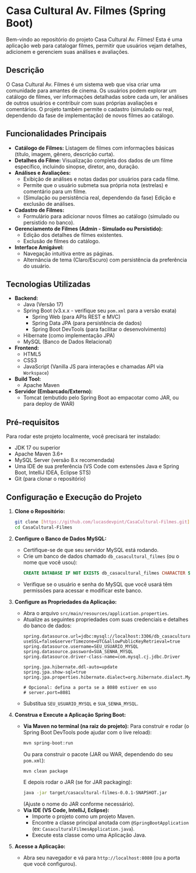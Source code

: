# Casa Cultural Av. Filmes (Spring Boot)

Bem-vindo ao repositório do projeto Casa Cultural Av. Filmes! Esta é uma aplicação web para catalogar filmes, permitir que usuários vejam detalhes, adicionem e gerenciem suas análises e avaliações.

## Descrição

O Casa Cultural Av. Filmes é um sistema web que visa criar uma comunidade para amantes de cinema. Os usuários podem explorar um catálogo de filmes, ver informações detalhadas sobre cada um, ler análises de outros usuários e contribuir com suas próprias avaliações e comentários. O projeto também permite o cadastro (simulado ou real, dependendo da fase de implementação) de novos filmes ao catálogo.

## Funcionalidades Principais

* **Catálogo de Filmes:** Listagem de filmes com informações básicas (título, imagem, gênero, descrição curta).
* **Detalhes do Filme:** Visualização completa dos dados de um filme específico, incluindo sinopse, diretor, ano, duração.
* **Análises e Avaliações:**
    * Exibição de análises e notas dadas por usuários para cada filme.
    * Permite que o usuário submeta sua própria nota (estrelas) e comentário para um filme.
    * (Simulação ou persistência real, dependendo da fase) Edição e exclusão de análises.
* **Cadastro de Filmes:**
    * Formulário para adicionar novos filmes ao catálogo (simulado ou persistido no banco).
* **Gerenciamento de Filmes (Admin - Simulado ou Persistido):**
    * Edição dos detalhes de filmes existentes.
    * Exclusão de filmes do catálogo.
* **Interface Amigável:**
    * Navegação intuitiva entre as páginas.
    * Alternância de tema (Claro/Escuro) com persistência da preferência do usuário.

## Tecnologias Utilizadas

* **Backend:**
    * Java (Versão 17)
    * Spring Boot (v3.x.x - verifique seu `pom.xml` para a versão exata)
        * Spring Web (para APIs REST e MVC)
        * Spring Data JPA (para persistência de dados)
        * Spring Boot DevTools (para facilitar o desenvolvimento)
    * Hibernate (como implementação JPA)
    * MySQL (Banco de Dados Relacional)
* **Frontend:**
    * HTML5
    * CSS3
    * JavaScript (Vanilla JS para interações e chamadas API via `Workspace`)
* **Build Tool:**
    * Apache Maven
* **Servidor (Embarcado/Externo):**
    * Tomcat (embutido pelo Spring Boot ao empacotar como JAR, ou para deploy de WAR)

## Pré-requisitos

Para rodar este projeto localmente, você precisará ter instalado:

* JDK 17 ou superior
* Apache Maven 3.6+
* MySQL Server (versão 8.x recomendada)
* Uma IDE de sua preferência (VS Code com extensões Java e Spring Boot, IntelliJ IDEA, Eclipse STS)
* Git (para clonar o repositório)

## Configuração e Execução do Projeto

1.  **Clone o Repositório:**
    ```bash
    git clone [https://github.com/lucasdevpint/CasaCultural-Filmes.git](https://github.com/lucasdevpint/CasaCultural-Filmes.git)
    cd CasaCultural-Filmes
    ```

2.  **Configure o Banco de Dados MySQL:**
    * Certifique-se de que seu servidor MySQL está rodando.
    * Crie um banco de dados chamado `db_casacultural_filmes` (ou o nome que você usou):
        ```sql
        CREATE DATABASE IF NOT EXISTS db_casacultural_filmes CHARACTER SET utf8mb4 COLLATE utf8mb4_unicode_ci;
        ```
    * Verifique se o usuário e senha do MySQL que você usará têm permissões para acessar e modificar este banco.

3.  **Configure as Propriedades da Aplicação:**
    * Abra o arquivo `src/main/resources/application.properties`.
    * Atualize as seguintes propriedades com suas credenciais e detalhes do banco de dados:
        ```properties
        spring.datasource.url=jdbc:mysql://localhost:3306/db_casacultural_filmes?useSSL=false&serverTimezone=UTC&allowPublicKeyRetrieval=true
        spring.datasource.username=SEU_USUARIO_MYSQL
        spring.datasource.password=SUA_SENHA_MYSQL
        spring.datasource.driver-class-name=com.mysql.cj.jdbc.Driver

        spring.jpa.hibernate.ddl-auto=update
        spring.jpa.show-sql=true
        spring.jpa.properties.hibernate.dialect=org.hibernate.dialect.MySQLDialect
        
        # Opcional: defina a porta se a 8080 estiver em uso
        # server.port=8081 
        ```
    * Substitua `SEU_USUARIO_MYSQL` e `SUA_SENHA_MYSQL`.

4.  **Construa e Execute a Aplicação Spring Boot:**
    * **Via Maven no terminal (na raiz do projeto):**
        Para construir e rodar (o Spring Boot DevTools pode ajudar com o live reload):
        ```bash
        mvn spring-boot:run
        ```
        Ou para construir o pacote (JAR ou WAR, dependendo do seu `pom.xml`):
        ```bash
        mvn clean package
        ```
        E depois rodar o JAR (se for JAR packaging):
        ```bash
        java -jar target/casacultural-filmes-0.0.1-SNAPSHOT.jar 
        ```
        (Ajuste o nome do JAR conforme necessário).
    * **Via IDE (VS Code, IntelliJ, Eclipse):**
        * Importe o projeto como um projeto Maven.
        * Encontre a classe principal anotada com `@SpringBootApplication` (ex: `CasaculturalFilmesApplication.java`).
        * Execute esta classe como uma Aplicação Java.

5.  **Acesse a Aplicação:**
    * Abra seu navegador e vá para `http://localhost:8080` (ou a porta que você configurou).

